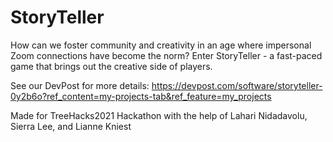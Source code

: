 # StoryTeller
How can we foster community and creativity in an age where impersonal Zoom connections have become the norm? Enter StoryTeller - a fast-paced game that brings out the creative side of players.

See our DevPost for more details: https://devpost.com/software/storyteller-0y2b6o?ref_content=my-projects-tab&ref_feature=my_projects

Made for TreeHacks2021 Hackathon with the help of Lahari Nidadavolu, Sierra Lee, and Lianne Kniest

